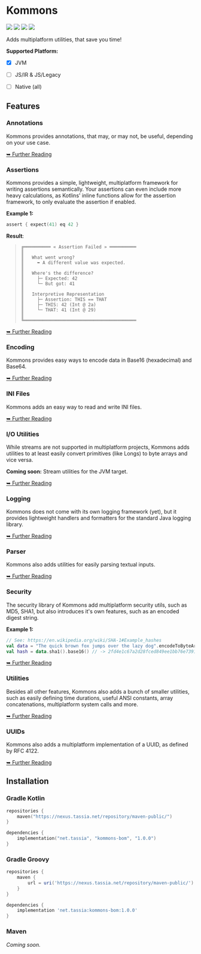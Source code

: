 # Kommons

![](https://img.shields.io/github/license/TASSIA710/kommons?label=License)
![](https://img.shields.io/github/v/release/TASSIA710/kommons?label=Stable)
![](https://img.shields.io/github/v/release/TASSIA710/kommons?label=Preview&include_prereleases)
![](https://img.shields.io/github/workflow/status/TASSIA710/kommons/Build/main?label=Build)

Adds multiplatform utilities, that save you time!

**Supported Platform:**

- [x] JVM
- [ ] JS/IR & JS/Legacy
- [ ] Native (all)





## Features

### Annotations

Kommons provides annotations, that may, or may not, be useful, depending on your use case.

[➥ Further Reading](https://github.com/TASSIA710/kommons/blob/main/docs/annotations/README.md)



### Assertions

Kommons provides a simple, lightweight, multiplatform framework for writing assertions semantically.
Your assertions can even include more heavy calculations, as Kotlins' inline functions allow for
the assertion framework, to only evaluate the assertion if enabled.

**Example 1:**
```kotlin
assert { expect(41) eq 42 }
```

**Result**:
> ```
> ╔══════════ « Assertion Failed » ══════════
> ║
> ║   What went wrong?
> ║     ➥ A different value was expected.
> ║
> ║   Where's the difference?
> ║     ├─ Expected: 42
> ║     └─ But got: 41
> ║
> ║   Interpretive Representation
> ║     ├─ Assertion: THIS == THAT
> ║     ├─ THIS: 42 (Int @ 2a)
> ║     └─ THAT: 41 (Int @ 29)
> ║
> ╚══════════════════════════════════════════
> ```

[➥ Further Reading](https://github.com/TASSIA710/kommons/blob/main/docs/assertions/README.md)



### Encoding

Kommons provides easy ways to encode data in Base16 (hexadecimal) and Base64.

[➥ Further Reading](https://github.com/TASSIA710/kommons/blob/main/docs/encoding/README.md)



### INI Files

Kommons adds an easy way to read and write INI files.

[➥ Further Reading](https://github.com/TASSIA710/kommons/blob/main/docs/ini-files/README.md)



### I/O Utilities

While streams are not supported in multiplatform projects, Kommons adds utilities to at least easily
convert primitives (like Longs) to byte arrays and vice versa.

**Coming soon:** Stream utilities for the JVM target.

[➥ Further Reading](https://github.com/TASSIA710/kommons/blob/main/docs/io/README.md)



### Logging

Kommons does not come with its own logging framework (yet), but it provides lightweight handlers
and formatters for the standard Java logging library.

[➥ Further Reading](https://github.com/TASSIA710/kommons/blob/main/docs/logging/README.md)



### Parser

Kommons also adds utilities for easily parsing textual inputs.

[➥ Further Reading](https://github.com/TASSIA710/kommons/blob/main/docs/parser/README.md)



### Security

The security library of Kommons add multiplatform security utils, such as MD5, SHA1,
but also introduces it's own features, such as an encoded digest string.

**Example 1:**
```kotlin
// See: https://en.wikipedia.org/wiki/SHA-1#Example_hashes
val data = "The quick brown fox jumps over the lazy dog".encodeToByteArray()
val hash = data.sha1().base16() // -> 2fd4e1c67a2d28fced849ee1bb76e7391b93eb12
```

[➥ Further Reading](https://github.com/TASSIA710/kommons/blob/main/docs/security/README.md)



### Utilities

Besides all other features, Kommons also adds a bunch of smaller utilities, such as easily defining
time durations, useful ANSI constants, array concatenations, multiplatform system calls and more.

[➥ Further Reading](https://github.com/TASSIA710/kommons/blob/main/docs/utils/README.md)



### UUIDs

Kommons also adds a multiplatform implementation of a UUID, as defined by RFC 4122.

[➥ Further Reading](https://github.com/TASSIA710/kommons/blob/main/docs/uuid/README.md)





## Installation

### Gradle Kotlin

```kotlin
repositories {
    maven("https://nexus.tassia.net/repository/maven-public/")
}

dependencies {
    implementation("net.tassia", "kommons-bom", "1.0.0")
}
```

### Gradle Groovy

```groovy
repositories {
    maven {
        url = uri('https://nexus.tassia.net/repository/maven-public/')
    }
}

dependencies {
    implementation 'net.tassia:kommons-bom:1.0.0'
}
```

### Maven

*Coming soon.*
